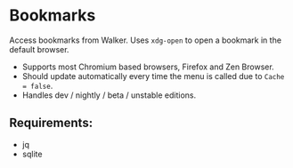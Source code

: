 # Bookmarks

Access bookmarks from Walker. Uses `xdg-open` to open a bookmark in the default browser.
- Supports most Chromium based browsers, Firefox and Zen Browser.
- Should update automatically every time the menu is called due to `Cache = false`.
- Handles dev / nightly / beta / unstable editions.

## Requirements:
- jq
- sqlite
